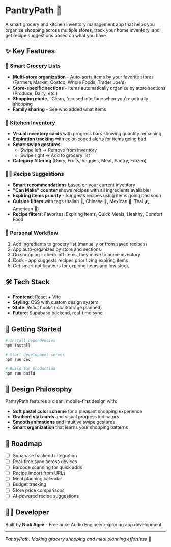 # PantryPath 🛒

A smart grocery and kitchen inventory management app that helps you organize shopping across multiple stores, track your home inventory, and get recipe suggestions based on what you have.

## ✨ Key Features

### 🛒 Smart Grocery Lists

- **Multi-store organization** - Auto-sorts items by your favorite stores (Farmers Market, Costco, Whole Foods, Trader Joe's)
- **Store-specific sections** - Items automatically organize by store sections (Produce, Dairy, etc.)
- **Shopping mode** - Clean, focused interface when you're actually shopping
- **Family sharing** - See who added what items

### 🍎 Kitchen Inventory

- **Visual inventory cards** with progress bars showing quantity remaining
- **Expiration tracking** with color-coded alerts for items going bad
- **Smart swipe gestures**:
  - Swipe left → Remove from inventory
  - Swipe right → Add to grocery list
- **Category filtering** (Dairy, Fruits, Veggies, Meat, Pantry, Frozen)

### 👨‍🍳 Recipe Suggestions

- **Smart recommendations** based on your current inventory
- **"Can Make" counter** shows recipes with all ingredients available
- **Expiring items priority** - Suggests recipes using items going bad soon
- **Cuisine filters** with tags (Italian 🍝, Chinese 🥢, Mexican 🌮, Thai 🌶️, American 🍔)
- **Recipe filters**: Favorites, Expiring Items, Quick Meals, Healthy, Comfort Food

### 📱 Personal Workflow

1. Add ingredients to grocery list (manually or from saved recipes)
2. App auto-organizes by store and sections
3. Go shopping - check off items, they move to home inventory
4. Cook - app suggests recipes prioritizing expiring items
5. Get smart notifications for expiring items and low stock

## 🛠 Tech Stack

- **Frontend**: React + Vite
- **Styling**: CSS with custom design system
- **State**: React hooks (localStorage planned)
- **Future**: Supabase backend, real-time sync

## 🚀 Getting Started

```bash
# Install dependencies
npm install

# Start development server
npm run dev

# Build for production
npm run build
```

## 🎨 Design Philosophy

PantryPath features a clean, mobile-first design with:

- **Soft pastel color scheme** for a pleasant shopping experience
- **Gradient stat cards** and visual progress indicators
- **Smooth animations** and intuitive swipe gestures
- **Smart organization** that learns your shopping patterns

## 🔮 Roadmap

- [ ] Supabase backend integration
- [ ] Real-time sync across devices
- [ ] Barcode scanning for quick adds
- [ ] Recipe import from URLs
- [ ] Meal planning calendar
- [ ] Budget tracking
- [ ] Store price comparisons
- [ ] AI-powered recipe suggestions

## 👨‍💻 Developer

Built by **Nick Agee** - Freelance Audio Engineer exploring app development

---

_PantryPath: Making grocery shopping and meal planning effortless_ 🥕
